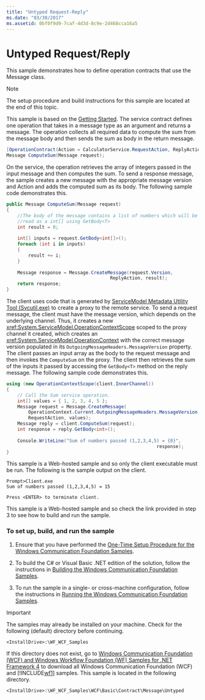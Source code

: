 ```yaml
---
title: "Untyped Request-Reply"
ms.date: "03/30/2017"
ms.assetid: 0bf0f9d9-7caf-4d3d-8c9e-2d468cca16a5
---
```

# Untyped Request/Reply
This sample demonstrates how to define operation contracts that use the Message class.  
  
> [!NOTE]
> The setup procedure and build instructions for this sample are located at the end of this topic.  
  
 This sample is based on the [Getting Started](../../../../docs/framework/wcf/samples/getting-started-sample.md). The service contract defines one operation that takes in a message type as an argument and returns a message. The operation collects all required data to compute the sum from the message body and then sends the sum as body in the return message.  
  
```csharp
[OperationContract(Action = CalculatorService.RequestAction, ReplyAction = CalculatorService.ReplyAction)]  
Message ComputeSum(Message request);  
```  
  
 On the service, the operation retrieves the array of integers passed in the input message and then computes the sum. To send a response message, the sample creates a new message with the appropriate message version and Action and adds the computed sum as its body. The following sample code demonstrates this.  
  
```csharp
public Message ComputeSum(Message request)  
{  
    //The body of the message contains a list of numbers which will be   
    //read as a int[] using GetBody<T>  
    int result = 0;  
  
    int[] inputs = request.GetBody<int[]>();  
    foreach (int i in inputs)  
    {  
        result += i;  
    }  
  
    Message response = Message.CreateMessage(request.Version,   
                                      ReplyAction, result);  
    return response;  
}  
```  
  
 The client uses code that is generated by [ServiceModel Metadata Utility Tool (Svcutil.exe)](../../../../docs/framework/wcf/servicemodel-metadata-utility-tool-svcutil-exe.md) to create a proxy to the remote service. To send a request message, the client must have the message version, which depends on the underlying channel. Thus, it creates a new <xref:System.ServiceModel.OperationContextScope> scoped to the proxy channel it created, which creates an <xref:System.ServiceModel.OperationContext> with the correct message version populated in its `OutgoingMessageHeaders.MessageVersion` property. The client passes an input array as the body to the request message and then invokes the `ComputeSum` on the proxy. The client then retrieves the sum of the inputs it passed by accessing the `GetBody<T>` method on the reply message. The following sample code demonstrates this.  
  
```csharp
using (new OperationContextScope(client.InnerChannel))  
{  
    // Call the Sum service operation.  
    int[] values = { 1, 2, 3, 4, 5 };  
    Message request = Message.CreateMessage(  
        OperationContext.Current.OutgoingMessageHeaders.MessageVersion,   
        RequestAction, values);  
    Message reply = client.ComputeSum(request);  
    int response = reply.GetBody<int>();  
  
    Console.WriteLine("Sum of numbers passed (1,2,3,4,5) = {0}",   
                                                       response);  
}  
```  
  
 This sample is a Web-hosted sample and so only the client executable must be run. The following is the sample output on the client.  
  
```console  
Prompt>Client.exe  
Sum of numbers passed (1,2,3,4,5) = 15  
  
Press <ENTER> to terminate client.  
```  
  
 This sample is a Web-hosted sample and so check the link provided in step 3 to see how to build and run the sample.  
  
### To set up, build, and run the sample  
  
1. Ensure that you have performed the [One-Time Setup Procedure for the Windows Communication Foundation Samples](../../../../docs/framework/wcf/samples/one-time-setup-procedure-for-the-wcf-samples.md).  
  
2. To build the C# or Visual Basic .NET edition of the solution, follow the instructions in [Building the Windows Communication Foundation Samples](../../../../docs/framework/wcf/samples/building-the-samples.md).  
  
3. To run the sample in a single- or cross-machine configuration, follow the instructions in [Running the Windows Communication Foundation Samples](../../../../docs/framework/wcf/samples/running-the-samples.md).  
  
> [!IMPORTANT]
> The samples may already be installed on your machine. Check for the following (default) directory before continuing.  
>   
> `<InstallDrive>:\WF_WCF_Samples`  
>   
> If this directory does not exist, go to [Windows Communication Foundation (WCF) and Windows Workflow Foundation (WF) Samples for .NET Framework 4](https://go.microsoft.com/fwlink/?LinkId=150780) to download all Windows Communication Foundation (WCF) and [!INCLUDE[wf1](../../../../includes/wf1-md.md)] samples. This sample is located in the following directory.  
>   
> `<InstallDrive>:\WF_WCF_Samples\WCF\Basic\Contract\Message\Untyped`  
